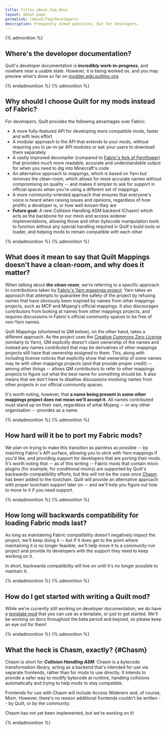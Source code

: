 ```yaml
---
title: titles.about.faq.devs
layout: about-page
permalink: /about/faq/developers/
description: Frequently asked questions, but for developers.
---
```


{% admonition %}

## Where's the developer documentation?

Quilt's developer documentation is **incredibly work-in-progress**, and nowhere near a usable state. However, it is
being worked on, and you may preview what's done so far on [modder.wiki.quiltmc.org](https://modder.wiki.quiltmc.org).

{% endadmonition %}
{% admonition %}

## Why should I choose Quilt for my mods instead of Fabric?

For developers, Quilt provides the following advantages over Fabric:

* A more fully-featured API for developing more compatible mods, faster and with less effort
* A modular approach to the API that extends to your mods, without requiring you to jar-in-jar API modules or ask your
  users to download them separately
* A vastly improved decompiler (compared to 
  [Fabric's fork of Fernflower](https://github.com/FabricMC/intellij-fernflower)) that provides much more readable,
  accurate and understandable output for when you need to dig into Minecraft's code
* An alternative approach to mappings, which is based on Yarn but removes the clean-room, which allows for more 
  accurate names without compromising on quality -- and makes it simpler to ask for support in official spaces when
  you're using a different set of mappings
* A more community-oriented approach that ensures that everyone's voice is heard when raising issues and opinions,
  regardless of how prolific a developer is, or how well-known they are
* **Future goal:** A new Collision Handling ASM backend (Chasm) which acts as the backbone for our mixin and access 
  widener implementations, allowing those and other bytecode manipulation tools to function without any special handling
  required in Quilt's build tools or loader, and helping mods to remain compatible with each other

{% endadmonition %}
{% admonition %}

## What does it mean to say that Quilt Mappings doesn't have a clean-room, and why does it matter?

When talking about _**the clean-room**_, we're referring to a specific approach to contributions taken by
[Fabric's Yarn mappings project](https://github.com/FabricMC/yarn). Yarn takes an approach that attempts to guarantee
the safety of the project by refusing names that have obviously been inspired by names from other mappings projects,
such as MCP and Mojang's official mappings. It also discourages contributors from looking at names from other mappings
projects, and requires discussions in Fabric's official community spaces to be free of non-Yarn names.

Quilt Mappings (shortened to QM below), on the other hand, takes a different approach. As the project uses the 
[Creative Commons Zero License](https://creativecommons.org/share-your-work/public-domain/cc0/) (similarly to Yarn),
QM explicitly doesn't claim ownership of the names and instead any names contributed that may be derivatives of other
mappings projects still have that ownership assigned to them. This, along with including license notices that 
explicitly show that ownership of some names may lie with other mappings projects (and that provide proper credit) -- 
among other things -- allows QM contributors to refer to other mappings projects to figure out what the best name for 
something should be. It also means that we don't have to disallow discussions involving names from other projects in
our official community spaces.

It's worth noting, however, that **a name being present in some other mappings project does not mean we'll accept it.**
All names contributed must stand up on their own, regardless of what Mojang -- or any other organisation -- provides as
a name.

{% endadmonition %}
{% admonition %}

## How hard will it be to port my Fabric mods?

We plan on trying to make this transition as painless as possible -- by matching Fabric's API surface, allowing you to
stick with Yarn mappings if you'd like, and providing support for developers that are porting their mods. It's worth
noting that -- as of this writing -- Fabric mods that contain mixin plugins (for example, for conditional mixins)  are 
supported by Quilt's backwards-compatibility efforts, but this will not be the case once [Chasm](#Chasm) has been 
added to the toolchain. Quilt will provide an alternative approach with proper toolchain support later on -- and we'll 
help you figure out how to move to it if you need support.

{% endadmonition %}
{% admonition %}

## How long will backwards compatibility for loading Fabric mods last?

As long as maintaining Fabric compatibility doesn't negatively impact the project, we'll keep doing it -- but if it 
does get to the point where maintaining it is no longer feasible, we'll help move it to a community-run project and 
provide its developers with the support they need to keep working on it.

In short, backwards compatibility will live on until it's no longer possible to maintain it.

{% endadmonition %}
{% admonition %}

## How do I get started with writing a Quilt mod?

While we're currently still working on developer documentation, we do have a
[template mod](https://github.com/QuiltMC/quilt-template-mod) that you can use as a template, or just to get started.
We'll be working on docs throughout the beta period and beyond, so please keep an eye out for them!

{% endadmonition %}
{% admonition %}

## What the heck is Chasm, exactly? {#Chasm}

Chasm is short for **_Collision Handling ASM_**. Chasm is a bytecode transformation library, acting as a backend that's
intended for use via separate frontends, rather than for mods to use directly. It intends to provide a safer way to
modify bytecode at runtime, handling collisions automatically and trying to help mods to stay compatible.

Frontends for use with Chasm will include Access Wideners and, of course, Mixin. However, there's no reason additional
frontends couldn't be written -- by Quilt, or by the community.

Chasm has not yet been implemented, but we're working on it!

{% endadmonition %}
